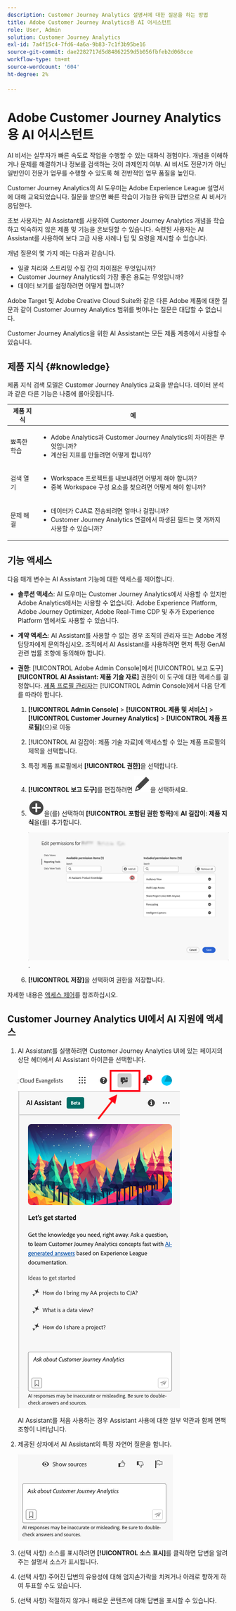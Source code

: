 ```yaml
---
description: Customer Journey Analytics 설명서에 대한 질문을 하는 방법
title: Adobe Customer Journey Analytics용 AI 어시스턴트
role: User, Admin
solution: Customer Journey Analytics
exl-id: 7a4f15c4-7fd6-4a6a-9b83-7c1f3b95be16
source-git-commit: dae2282717d5d84862259d5b056fbfeb2d068cce
workflow-type: tm+mt
source-wordcount: '604'
ht-degree: 2%

---
```



# Adobe Customer Journey Analytics용 AI 어시스턴트

AI 비서는 실무자가 빠른 속도로 작업을 수행할 수 있는 대화식 경험이다. 개념을 이해하거나 문제를 해결하거나 정보를 검색하는 것이 과제인지 여부. AI 비서도 전문가가 아닌 일반인이 전문가 업무를 수행할 수 있도록 해 전반적인 업무 품질을 높인다.

Customer Journey Analytics의 AI 도우미는 Adobe Experience League 설명서에 대해 교육되었습니다. 질문을 받으면 빠른 학습이 가능한 유익한 답변으로 AI 비서가 응답한다.

초보 사용자는 AI Assistant를 사용하여 Customer Journey Analytics 개념을 학습하고 익숙하지 않은 제품 및 기능을 온보딩할 수 있습니다. 숙련된 사용자는 AI Assistant를 사용하여 보다 고급 사용 사례나 팁 및 요령을 제시할 수 있습니다.

개념 질문의 몇 가지 예는 다음과 같습니다.

* 일괄 처리와 스트리밍 수집 간의 차이점은 무엇입니까?
* Customer Journey Analytics의 가장 좋은 용도는 무엇입니까?
* 데이터 보기를 설정하려면 어떻게 합니까?

Adobe Target 및 Adobe Creative Cloud Suite와 같은 다른 Adobe 제품에 대한 질문과 같이 Customer Journey Analytics 범위를 벗어나는 질문은 대답할 수 없습니다.

Customer Journey Analytics을 위한 AI Assistant는 모든 제품 계층에서 사용할 수 있습니다.

## 제품 지식 {#knowledge}

제품 지식 검색 모델은 Customer Journey Analytics 교육을 받습니다. 데이터 분석과 같은 다른 기능은 나중에 롤아웃됩니다.

| 제품 지식 | 예 |
| --- | --- |
| 뾰족한 학습 | <ul><li>Adobe Analytics과 Customer Journey Analytics의 차이점은 무엇입니까?</li><li>계산된 지표를 만들려면 어떻게 합니까?</li></ul> |
| 검색 열기 | <ul><li>Workspace 프로젝트를 내보내려면 어떻게 해야 합니까?</li><li>중복 Workspace 구성 요소를 찾으려면 어떻게 해야 합니까?</li></ul> |
| 문제 해결 | <ul><li>데이터가 CJA로 전송되려면 얼마나 걸립니까?</li><li>Customer Journey Analytics 연결에서 파생된 필드는 몇 개까지 사용할 수 있습니까?</li></ul> |

## 기능 액세스

다음 매개 변수는 AI Assistant 기능에 대한 액세스를 제어합니다.

* **솔루션 액세스**: AI 도우미는 Customer Journey Analytics에서 사용할 수 있지만 Adobe Analytics에서는 사용할 수 없습니다. Adobe Experience Platform, Adobe Journey Optimizer, Adobe Real-Time CDP 및 추가 Experience Platform 앱에서도 사용할 수 있습니다.

* **계약 액세스**: AI Assistant를 사용할 수 없는 경우 조직의 관리자 또는 Adobe 계정 담당자에게 문의하십시오. 조직에서 AI Assistant를 사용하려면 먼저 특정 GenAI 관련 법률 조항에 동의해야 합니다.

* **권한**: [!UICONTROL Adobe Admin Console]에서 [!UICONTROL 보고 도구] **[!UICONTROL AI Assistant: 제품 기술 자료]** 권한이 이 도구에 대한 액세스를 결정합니다. [제품 프로필 관리자](https://helpx.adobe.com/enterprise/using/manage-product-profiles.html)는 [!UICONTROL Admin Console]에서 다음 단계를 따라야 합니다.
   1. **[!UICONTROL Admin Console]** > **[!UICONTROL 제품 및 서비스]** > **[!UICONTROL Customer Journey Analytics]** > **[!UICONTROL 제품 프로필]**(으)로 이동
   1. [!UICONTROL AI 길잡이: 제품 기술 자료]에 액세스할 수 있는 제품 프로필의 제목을 선택합니다.
   1. 특정 제품 프로필에서 **[!UICONTROL 권한]**&#x200B;을 선택합니다.
   1. **[!UICONTROL 보고 도구]**&#x200B;를 편집하려면 ![편집](/help/assets/icons/Edit.svg)을 선택하세요.
   1. ![AddCircle](/help/assets/icons/AddCircle.svg)을(를) 선택하여 **[!UICONTROL 포함된 권한 항목]**&#x200B;에 **AI 길잡이: 제품 지식**&#x200B;을(를) 추가합니다.

      ![권한 추가](assets/ai-assistant-permissions.png).

   1. **[!UICONTROL 저장]**&#x200B;을 선택하여 권한을 저장합니다.

자세한 내용은 [액세스 제어](/help/technotes/access-control.md#access-control)를 참조하십시오.

## Customer Journey Analytics UI에서 AI 지원에 액세스

1. AI Assistant를 실행하려면 Customer Journey Analytics UI에 있는 페이지의 상단 헤더에서 AI Assistant 아이콘을 선택합니다.

   ![AI 길잡이 아이콘](assets/ai-asst1.png)

   AI Assistant를 처음 사용하는 경우 Assistant 사용에 대한 일부 약관과 함께 면책조항이 나타납니다.

1. 제공된 상자에서 AI Assistant의 특정 자연어 질문을 합니다.

   ![질문 상자](assets/ai-asst2.png)

1. (선택 사항) 소스를 표시하려면 **[!UICONTROL 소스 표시]**&#x200B;를 클릭하면 답변을 알려 주는 설명서 소스가 표시됩니다.

1. (선택 사항) 주어진 답변의 유용성에 대해 엄지손가락을 치켜거나 아래로 향하게 하여 투표할 수도 있습니다.

1. (선택 사항) 적절하지 않거나 해로운 콘텐츠에 대해 답변을 표시할 수 있습니다.
